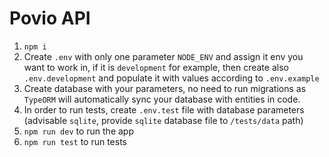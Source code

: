 # Povio API

1. `npm i`
2. Create `.env` with only one parameter `NODE_ENV` and assign it env you want to work in, 
if it is `development` for example, then create also `.env.development` and populate it with values according to `.env.example`
3. Create database with your parameters, no need to run migrations as `TypeORM` will automatically sync your database with entities in code.
4. In order to run tests, create `.env.test` file with database parameters (advisable `sqlite`, provide `sqlite` database file to `/tests/data` path)
5. `npm run dev` to run the app
6. `npm run test` to run tests